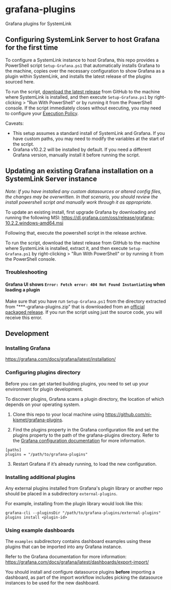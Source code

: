 # grafana-plugins
Grafana plugins for SystemLink

## Configuring SystemLink Server to host Grafana for the first time
To configure a SystemLink instance to host Grafana, this repo provides a PowerShell script `Setup-Grafana.ps1` that automatically installs Grafana to the machine, copies over the necessary configuration to show Grafana as a plugin within SystemLink, and installs the latest release of the plugins sourced here.

To run the script, [download the latest release](https://github.com/ni/grafana-plugins/releases) from GitHub to the machine where SystemLink is installed, and then execute `Setup-Grafana.ps1` by right-clicking > "Run With PowerShell" or by running it from the PowerShell console. If the script immediately closes without executing, you may need to configure your [Execution Policy](https://docs.microsoft.com/en-us/powershell/module/microsoft.powershell.core/about/about_execution_policies).

Caveats:
- This setup assumes a standard install of SystemLink and Grafana. If you have custom paths, you may need to modify the variables at the start of the script.
- Grafana v10.2.2 will be installed by default. If you need a different Grafana version, manually install it before running the script.

## Updating an existing Grafana installation on a SystemLink Server instance
*Note: If you have installed any custom datasources or altered config files, the changes may be overwritten. In that scenario, you should review the install powershell script and manually work through it as appropriate.*

To update an existing install, first upgrade Grafana by downloading and running the following MSI: https://dl.grafana.com/oss/release/grafana-10.2.2.windows-amd64.msi

Following that, execute the powershell script in the release archive.

To run the script, download the latest release from GitHub to the machine where SystemLink is installed, extract it, and then execute `Setup-Grafana.ps1` by right-clicking > "Run With PowerShell" or by running it from the PowerShell console.

### Troubleshooting

#### Grafana UI shows `Error: Fetch error: 404 Not Found Instantiating` when loading a plugin

Make sure that you have run `Setup-Grafana.ps1` from the directory extracted from "***-grafana-plugins.zip" that is downloaded from an [official packaged release](https://github.com/ni/grafana-plugins/releases). If you run the script using just the source code, you will receive this error.

## Development
### Installing Grafana
https://grafana.com/docs/grafana/latest/installation/

### Configuring plugins directory
Before you can get started building plugins, you need to set up your environment for plugin development.

To discover plugins, Grafana scans a plugin directory, the location of which depends on your operating system.

1. Clone this repo to your local machine using https://github.com/ni-kismet/grafana-plugins.

2. Find the plugins property in the Grafana configuration file and set the plugins property to the path of the grafana-plugins directory. Refer to the [Grafana configuration documentation](https://grafana.com/docs/grafana/latest/installation/configuration/#plugins) for more information.
```
[paths]
plugins = "/path/to/grafana-plugins"
```
3. Restart Grafana if it’s already running, to load the new configuration.

### Installing additional plugins
Any external plugins installed from Grafana's plugin library or another repo should be placed in a subdirectory `external-plugins`.

For example, installing from the plugin library would look like this:
```
grafana-cli --pluginsDir "/path/to/grafana-plugins/external-plugins" plugins install <plugin-id>
```

### Using example dashboards
The `examples` subdirectory contains dashboard examples using these plugins that can be imported into any Grafana instance.

Refer to the Grafana documentation for more information:
https://grafana.com/docs/grafana/latest/dashboards/export-import/

You should install and configure datasource plugins **before** importing a dashboard, as part of the import workflow includes picking the datasource instances to be used for the new dashboard.
